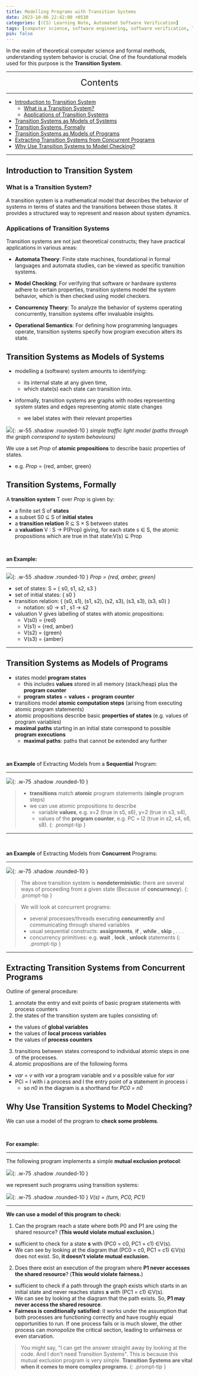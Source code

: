 ```yaml
---
title: Modelling Programs with Transition Systems
date: 2023-10-06 22:42:00 +0530
categories: [(CS) Learning Note, Automated Software Verification]
tags: [computer science, software engineering, software verification, Transition Systems]
pin: false
---
```


In the realm of theoretical computer science and formal methods, understanding system behavior is crucial. One of the foundational models used for this purpose is the **Transition System**.


---
<center><font size='5'> Contents </font></center>

---

<!-- TOC -->
  * [Introduction to Transition System](#introduction-to-transition-system)
    * [What is a Transition System?](#what-is-a-transition-system)
    * [Applications of Transition Systems](#applications-of-transition-systems)
  * [Transition Systems as Models of Systems](#transition-systems-as-models-of-systems)
  * [Transition Systems, Formally](#transition-systems-formally)
  * [Transition Systems as Models of Programs](#transition-systems-as-models-of-programs)
  * [Extracting Transition Systems from Concurrent Programs](#extracting-transition-systems-from-concurrent-programs)
  * [Why Use Transition Systems to Model Checking?](#why-use-transition-systems-to-model-checking)
<!-- TOC -->

---

## Introduction to Transition System

### What is a Transition System?

A transition system is a mathematical model that describes the behavior of systems in terms of states and the transitions between those states. It provides a structured way to represent and reason about system dynamics.

### Applications of Transition Systems

Transition systems are not just theoretical constructs; they have practical applications in various areas:

- **Automata Theory**: Finite state machines, foundational in formal languages and automata studies, can be viewed as specific transition systems.

- **Model Checking**: For verifying that software or hardware systems adhere to certain properties, transition systems model the system behavior, which is then checked using model checkers.

- **Concurrency Theory**: To analyze the behavior of systems operating concurrently, transition systems offer invaluable insights.

- **Operational Semantics**: For defining how programming languages operate, transition systems specify how program execution alters its state.

## Transition Systems as Models of Systems

- modelling a (software) system amounts to identifying:
  - its internal state at any given time,
  - which state(s) each state can transition into.

- informally, transition systems are graphs with nodes representing system states and edges representing atomic state changes
  - we label states with their relevant properties

![](https://i.postimg.cc/HshDGvG5/trans-1.png){: .w-55 .shadow .rounded-10 }
_simple traffic light model (paths through the graph correspond to system behaviours)_

We use a set _Prop_ of **atomic propositions** to describe basic properties of states.
- e.g. _Prop_ = {red, amber, green}

## Transition Systems, Formally

A **transition system** T over _Prop_ is given by:
- a finite set S of **states**
- a subset S0 ⊆ S of **initial states**
- a **transition relation** R ⊆ S × S between states
- a **valuation** V : S → P(Prop) giving, for each state s ∈ S, the atomic propositions which are true in that state:V(s) ⊆ Prop

<br>

**an Example:**

---

![](https://i.postimg.cc/HshDGvG5/trans-1.png){: .w-55 .shadow .rounded-10 }
_Prop = {red, amber, green}_

- set of states: S = { s0, s1, s2, s3 }
- set of initial states: { s0 }
- transition relation: { (s0, s1), (s1, s2), (s2, s3), (s3, s3), (s3, s0) }
  - notation: s0 → s1 , s1 → s2
- valuation V gives labelling of states with atomic propositions:
  - V(s0) = {red}
  - V(s1) = {red, amber}
  - V(s2) = {green} 
  - V(s3) = {amber}

---

## Transition Systems as Models of Programs

- states model **program states**
  - this includes **values** stored in all memory (stack/heap) plus the **program counter**
  - **program states** = **values** + **program** **counter**
- transitions model **atomic computation steps** (arising from executing atomic program statements)
- atomic propositions describe basic **properties of states** (e.g. values of program variables)
- **maximal paths** starting in an initial state correspond to possible **program executions**  
  - **maximal paths**: paths that cannot be extended any further

<br>

**an Example** of Extracting Models from a **Sequential** Program:

---

![](https://i.postimg.cc/63pS8Cnn/trans2.png){: .w-75 .shadow .rounded-10 }

> - **transitions** match **atomic** program statements (**single** program steps)
> - we can use atomic propositions to describe
>   - variable **values**, e.g. x=2 (true in s5, s6), y=2 (true in s3, s4),
>   - values of the **program counter**, e.g. PC = l2 (true in s2, s4, s6, s8).
{: .prompt-tip }

---

<br>

**an Example** of Extracting Models from **Concurrent** Programs:

---

![](https://i.postimg.cc/kG0RVF65/trans3.png){: .w-75 .shadow .rounded-10 }

> The above transition system is **nondeterministic**: there are several ways of proceeding from a given state (Because of **concurrency**).
{: .prompt-tip }

> We will look at concurrent programs:
> - several processes/threads executing **concurrently** and communicating through shared variables
> - usual sequential constructs: **assignments**, **if** , **while** , **skip** , . . .
> - concurrency primitives: e.g. **wait** , **lock** , **unlock** statements
{: .prompt-tip }

---

## Extracting Transition Systems from Concurrent Programs

Outline of general procedure:
1. annotate the entry and exit points of basic program statements with process counters
2. the states of the transition system are tuples consisting of:
  - the values of **global variables**
  - the values of **local process variables**
  - the values of **process counters**
3. transitions between states correspond to individual atomic steps in one of the processes.
4. atomic propositions are of the following forms
  - _var_ = _v_ with _var_ a program variable and _v_ a possible value for _var_
  - PCi = l with i a process and l the entry point of a statement in process i
    - so _n0_ in the diagram is a shorthand for _PC0 = n0_

## Why Use Transition Systems to Model Checking?

We can use a model of the program to **check some problems**.

<br>

**For example:**

---

The following program implements a simple **mutual exclusion protocol**:

![](https://i.postimg.cc/j2xZgfRv/trans4.png){: .w-75 .shadow .rounded-10 }

we represent such programs using transition systems:

![](https://i.postimg.cc/QxBpXmY1/trans5.png){: .w-75 .shadow .rounded-10 }
_V(s) = (turn, PC0, PC1)_

---

**We can use a model of this program to check:**
1. Can the program reach a state where both P0 and P1 are using the shared resource? (**This would violate mutual exclusion.**)
  - sufficient to check for a state **s** with (PC0 = c0, PC1 = c1) ∈V(s).
  - We can see by looking at the diagram that (PC0 = c0, PC1 = c1) ∈V(s) does not exist. So, **it doesn't violate mutual exclusion.**
2. Does there exist an execution of the program where **P1 never accesses the shared resource**? (**This would violate fairness.**)
  - sufficient to check if a path through the graph exists which starts in an initial state and never reaches states **s** with (PC1 = c1) ∈V(s).
  - We can see by looking at the diagram that the path exists. So, **P1 may never access the shared resource**.
  - **Fairness is conditionally satisfied**: it works under the assumption that both processes are functioning correctly and have roughly equal opportunities to run. If one process fails or is much slower, the other process can monopolize the critical section, leading to unfairness or even starvation.

> You might say, "I can get the answer straight away by looking at the code. And I don't need Transition Systems". This is because this mutual exclusion program is very simple. **Transition Systems are vital when it comes to more complex programs.**
{: .prompt-tip }
